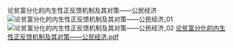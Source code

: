 论贫富分化的内生性正反馈机制及其对策——公民经济
![论贫富分化的内生性正反馈机制及其对策——公民经济_01](https://github.com/user-attachments/assets/75706000-fa24-475a-a848-afda2fe3152f)
![论贫富分化的内生性正反馈机制及其对策——公民经济_02](https://github.com/user-attachments/assets/0b3f7691-88e3-42ee-b387-f3ebafa8938a)
[论贫富分化的内生性正反馈机制及其对策——公民经济.pdf](https://github.com/user-attachments/files/20692012/default.pdf)
